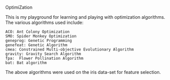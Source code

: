 OptimiZation 

This is my playground for learning and playing with optimization algorithms. The various algorithms used include:

    ACO: Ant Colony Optimization
    SMO: Spider Monkey Optimization
    geneprog: Genetic Programming
    genefeat: Genetic Algorithm
    cmea: Constrained Multi-objective Evolutionary Algorithm
    gravity: Gravity Search Algorithm
    fpa:  Flower Pollination Algorithm
    bat: Bat algorithm
  


<p styles={"text:red"}>The above algorithms were used on the iris data-set for feature selection.</p>
